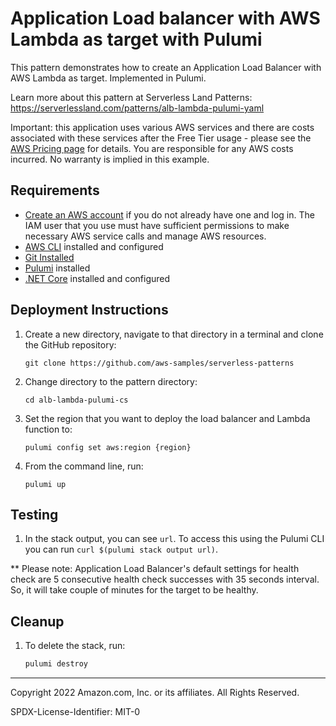 # Application Load balancer with AWS Lambda as target with Pulumi

This pattern demonstrates how to create an Application Load Balancer with AWS Lambda as target. Implemented in Pulumi.

Learn more about this pattern at Serverless Land Patterns: https://serverlessland.com/patterns/alb-lambda-pulumi-yaml

Important: this application uses various AWS services and there are costs associated with these services after the Free Tier usage - please see the [AWS Pricing page](https://aws.amazon.com/pricing/) for details. You are responsible for any AWS costs incurred. No warranty is implied in this example.

## Requirements

* [Create an AWS account](https://portal.aws.amazon.com/gp/aws/developer/registration/index.html) if you do not already have one and log in. The IAM user that you use must have sufficient permissions to make necessary AWS service calls and manage AWS resources.
* [AWS CLI](https://docs.aws.amazon.com/cli/latest/userguide/install-cliv2.html) installed and configured
* [Git Installed](https://git-scm.com/book/en/v2/Getting-Started-Installing-Git)
* [Pulumi](https://www.pulumi.com/docs/get-started/install/) installed
* [.NET Core](https://dotnet.microsoft.com/en-us/download) installed and configured

## Deployment Instructions

1. Create a new directory, navigate to that directory in a terminal and clone the GitHub repository:
    ``` 
    git clone https://github.com/aws-samples/serverless-patterns
    ```
1. Change directory to the pattern directory:
    ```
    cd alb-lambda-pulumi-cs
    ```
1. Set the region that you want to deploy the load balancer and Lambda function to:
    ```
    pulumi config set aws:region {region}
    ```
1. From the command line, run:
    ```
    pulumi up
    ```

## Testing

1. In the stack output, you can see `url`. To access this using the Pulumi CLI you can run `curl $(pulumi stack output url)`.

** Please note: Application Load Balancer's default settings for health check are 5 consecutive health check successes with 35 seconds interval. So, it will take couple of minutes for the target to be healthy.

## Cleanup
 
1. To delete the stack, run:
    ```bash
    pulumi destroy
    ```
----
Copyright 2022 Amazon.com, Inc. or its affiliates. All Rights Reserved.

SPDX-License-Identifier: MIT-0